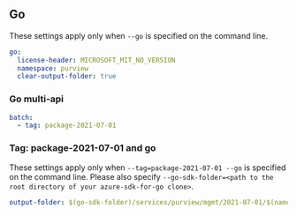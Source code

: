 ## Go

These settings apply only when `--go` is specified on the command line.

``` yaml $(go)
go:
  license-header: MICROSOFT_MIT_NO_VERSION
  namespace: purview
  clear-output-folder: true
```

### Go multi-api

``` yaml $(go) && $(multiapi)
batch:
  - tag: package-2021-07-01
```

### Tag: package-2021-07-01 and go

These settings apply only when `--tag=package-2021-07-01 --go` is specified on the command line.
Please also specify `--go-sdk-folder=<path to the root directory of your azure-sdk-for-go clone>`.

``` yaml $(tag) == 'package-2021-07-01' && $(go)
output-folder: $(go-sdk-folder)/services/purview/mgmt/2021-07-01/$(namespace)
```
